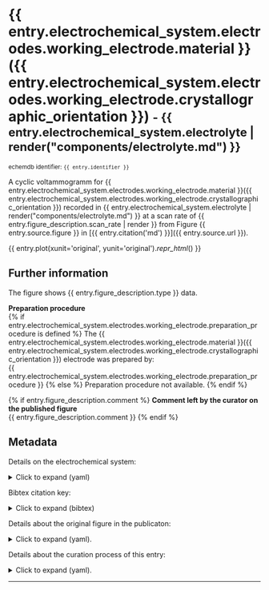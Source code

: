 # {{ entry.electrochemical_system.electrodes.working_electrode.material }}({{ entry.electrochemical_system.electrodes.working_electrode.crystallographic_orientation }}) <small>- {{ entry.electrochemical_system.electrolyte | render("components/electrolyte.md") }}</small>
<small>echemdb identifier: `{{ entry.identifier }}`</small>  

A cyclic voltammogramm for 
{{ entry.electrochemical_system.electrodes.working_electrode.material }}({{ entry.electrochemical_system.electrodes.working_electrode.crystallographic_orientation }}) 
recorded in 
{{ entry.electrochemical_system.electrolyte | render("components/electrolyte.md") }}
at a scan rate of 
{{ entry.figure_description.scan_rate | render }}
from Figure 
{{ entry.source.figure }} 
in 
[{{ entry.citation('md') }}]({{ entry.source.url }}).

<!-- TODO: It would be great if we could toggle between SI and original units. See #104. -->
<!-- TODO: Format plots. See #104. -->
{{ entry.plot(xunit='original', yunit='original')._repr_html_() }}


<!-- TODO: Make download link work, i.e., build .zip package and link to it here. See #104. 
[Download datapackage with ID-XXXXXXXX](#TODO)
-->

## Further information
The figure shows {{ entry.figure_description.type }} data.

**Preparation procedure**  
{% if entry.electrochemical_system.electrodes.working_electrode.preparation_procedure is defined %}
The {{ entry.electrochemical_system.electrodes.working_electrode.material }}({{ entry.electrochemical_system.electrodes.working_electrode.crystallographic_orientation }}) electrode was prepared by:  
{{ entry.electrochemical_system.electrodes.working_electrode.preparation_procedure }}
{% else %}
Preparation procedure not available.
{% endif %}

{% if entry.figure_description.comment %}
**Comment left by the curator on the published figure**  
{{ entry.figure_description.comment }}
{% endif %}

## Metadata
Details on the electrochemical system:
<details>
<summary>Click to expand (yaml)</summary>

```yaml
{{ entry.electrochemical_system.yaml }}
```
</details>

Bibtex citation key:
<details>
<summary>Click to expand (bibtex)</summary>

```bibtex
{{ entry.bibliography.to_string('bibtex') }}
```
</details>

Details about the original figure in the publicaton:
<details>
<summary>Click to expand (yaml).</summary>

```yaml
{{ entry.figure_description.yaml }}
```
</details>


Details about the curation process of this entry:
<details>
<summary>Click to expand (yaml).</summary>

```yaml
{{ entry.curation.yaml }}
```
</details>

----

<!-- TODO: Insert links to other data which are plotted in the same figure and/or even add a plot with all data from that figure. See #104 -->
